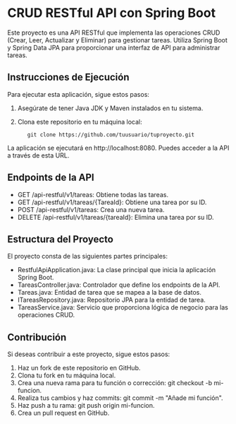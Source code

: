 # CRUD RESTful API con Spring Boot

Este proyecto es una API RESTful que implementa las operaciones CRUD (Crear, Leer, Actualizar y Eliminar) para gestionar tareas. Utiliza Spring Boot y Spring Data JPA para proporcionar una interfaz de API para administrar tareas.

## Instrucciones de Ejecución

Para ejecutar esta aplicación, sigue estos pasos:

1. Asegúrate de tener Java JDK y Maven instalados en tu sistema.
2. Clona este repositorio en tu máquina local:

   ```
      git clone https://github.com/tuusuario/tuproyecto.git
    ```


La aplicación se ejecutará en http://localhost:8080. Puedes acceder a la API a través de esta URL.

## Endpoints de la API
* GET /api-restful/v1/tareas: Obtiene todas las tareas.
* GET /api-restful/v1/tareas/{TareaId}: Obtiene una tarea por su ID.
* POST /api-restful/v1/tareas: Crea una nueva tarea.
* DELETE /api-restful/v1/tareas/{tareaId}: Elimina una tarea por su ID.

## Estructura del Proyecto
El proyecto consta de las siguientes partes principales:

* RestfulApiApplication.java: La clase principal que inicia la aplicación Spring Boot.
* TareasController.java: Controlador que define los endpoints de la API.
* Tareas.java: Entidad de tarea que se mapea a la base de datos.
* ITareasRepository.java: Repositorio JPA para la entidad de tarea.
* TareasService.java: Servicio que proporciona lógica de negocio para las operaciones CRUD.

## Contribución
Si deseas contribuir a este proyecto, sigue estos pasos:

1. Haz un fork de este repositorio en GitHub.
2. Clona tu fork en tu máquina local.
3. Crea una nueva rama para tu función o corrección: git checkout -b mi-funcion.
4. Realiza tus cambios y haz commits: git commit -m "Añade mi función".
5. Haz push a tu rama: git push origin mi-funcion.
6. Crea un pull request en GitHub.




